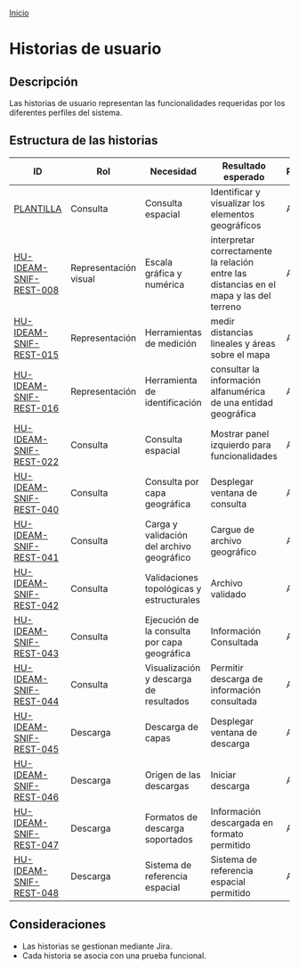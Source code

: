 [Inicio](/README.md)

# Historias de usuario

## Descripción

Las historias de usuario representan las funcionalidades requeridas por los diferentes perfiles del sistema.

## Estructura de las historias

| ID                                                               | Rol      | Necesidad         | Resultado esperado                                 | Prioridad | Estado         |
| ---------------------------------------------------------------- | -------- | ----------------- | -------------------------------------------------- | --------- | -------------- |
| [PLANTILLA](/content/historias_usuario/1_PLANTILLA/PLANTILLA.md) | Consulta | Consulta espacial | Identificar y visualizar los elementos geográficos | Alta      | En formulación |
| [HU-IDEAM-SNIF-REST-008](/content/historias_usuario/HU-IDEAM-SNIF-REST-008/HU-IDEAM-SNIF-REST-008.md) | Representación visual | Escala gráfica y numérica | interpretar correctamente la relación entre las distancias en el mapa y las del terreno | Alta      | En formulación |
| [HU-IDEAM-SNIF-REST-015](/content/historias_usuario/HU-IDEAM-SNIF-REST-015/HU-IDEAM-SNIF-REST-015.md) | Representación | Herramientas de medición | medir distancias lineales y áreas sobre el mapa | Alta      | En formulación |
| [HU-IDEAM-SNIF-REST-016](/content/historias_usuario/HU-IDEAM-SNIF-REST-015/HU-IDEAM-SNIF-REST-016.md) | Representación | Herramienta de identificación | consultar la información alfanumérica de una entidad geográfica | Alta      | En formulación |
| [HU-IDEAM-SNIF-REST-022](/content/historias_usuario/HU-IDEAM-SNIF-REST-022/HU-IDEAM-SNIF-REST-022.md) | Consulta | Consulta espacial | Mostrar panel izquierdo para funcionalidades | Alta      | En formulación |
| [HU-IDEAM-SNIF-REST-040](/content/historias_usuario/HU-IDEAM-SNIF-REST-040/HU-IDEAM-SNIF-REST-040.md) | Consulta | Consulta por capa geográfica | Desplegar ventana de consulta | Alta      | En formulación |
| [HU-IDEAM-SNIF-REST-041](/content/historias_usuario/HU-IDEAM-SNIF-REST-041/HU-IDEAM-SNIF-REST-041.md) | Consulta |  Carga y validación del archivo geográfico | Cargue de archivo geográfico | Alta      | En formulación |
| [HU-IDEAM-SNIF-REST-042](/content/historias_usuario/HU-IDEAM-SNIF-REST-042/HU-IDEAM-SNIF-REST-042.md) | Consulta |Validaciones topológicas y estructurales | Archivo validado | Alta      | En formulación |
| [HU-IDEAM-SNIF-REST-043](/content/historias_usuario/HU-IDEAM-SNIF-REST-043/HU-IDEAM-SNIF-REST-043.md) | Consulta |Ejecución de la consulta por capa geográfica | Información Consultada | Alta      | En formulación |
| [HU-IDEAM-SNIF-REST-044](/content/historias_usuario/HU-IDEAM-SNIF-REST-044/HU-IDEAM-SNIF-REST-044.md) | Consulta |Visualización y descarga de resultados | Permitir descarga de información consultada | Alta      | En formulación |
| [HU-IDEAM-SNIF-REST-045](/content/historias_usuario/HU-IDEAM-SNIF-REST-045/HU-IDEAM-SNIF-REST-045.md) | Descarga |Descarga de capas | Desplegar ventana de descarga | Alta      | En formulación |
| [HU-IDEAM-SNIF-REST-046](/content/historias_usuario/HU-IDEAM-SNIF-REST-046/HU-IDEAM-SNIF-REST-046.md) | Descarga |Origen de las descargas | Iniciar descarga | Alta      | En formulación |
| [HU-IDEAM-SNIF-REST-047](/content/historias_usuario/HU-IDEAM-SNIF-REST-047/HU-IDEAM-SNIF-REST-047.md) | Descarga |Formatos de descarga soportados | Información descargada en formato permitido | Alta      | En formulación |
| [HU-IDEAM-SNIF-REST-048](/content/historias_usuario/HU-IDEAM-SNIF-REST-048/HU-IDEAM-SNIF-REST-048.md) | Descarga |Sistema de referencia espacial | Sistema de referencia espacial permitido | Alta      | En formulación |

## Consideraciones

- Las historias se gestionan mediante Jira.
- Cada historia se asocia con una prueba funcional.
